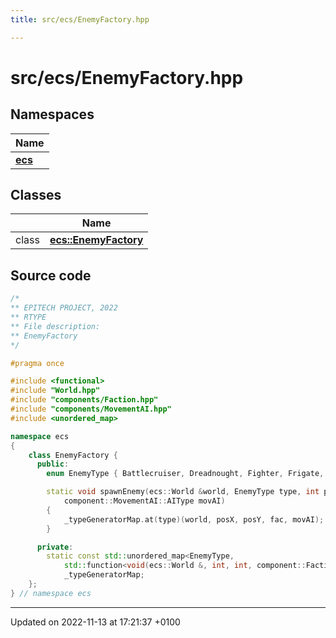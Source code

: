 ```yaml
---
title: src/ecs/EnemyFactory.hpp

---
```


# src/ecs/EnemyFactory.hpp



## Namespaces

| Name           |
| -------------- |
| **[ecs](Namespaces/namespaceecs.md)**  |

## Classes

|                | Name           |
| -------------- | -------------- |
| class | **[ecs::EnemyFactory](Classes/classecs_1_1_enemy_factory.md)**  |




## Source code

```cpp
/*
** EPITECH PROJECT, 2022
** RTYPE
** File description:
** EnemyFactory
*/

#pragma once

#include <functional>
#include "World.hpp"
#include "components/Faction.hpp"
#include "components/MovementAI.hpp"
#include <unordered_map>

namespace ecs
{
    class EnemyFactory {
      public:
        enum EnemyType { Battlecruiser, Dreadnought, Fighter, Frigate, Scout, Torpedo, NoodleMonster };

        static void spawnEnemy(ecs::World &world, EnemyType type, int posX, int posY, component::Faction::Factions fac,
            component::MovementAI::AIType movAI)
        {
            _typeGeneratorMap.at(type)(world, posX, posY, fac, movAI);
        }

      private:
        static const std::unordered_map<EnemyType,
            std::function<void(ecs::World &, int, int, component::Faction::Factions, component::MovementAI::AIType)>>
            _typeGeneratorMap;
    };
} // namespace ecs
```


-------------------------------

Updated on 2022-11-13 at 17:21:37 +0100

